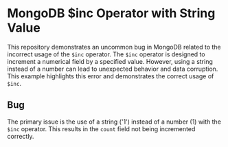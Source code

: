 # MongoDB $inc Operator with String Value
This repository demonstrates an uncommon bug in MongoDB related to the incorrect usage of the `$inc` operator.  The `$inc` operator is designed to increment a numerical field by a specified value.  However, using a string instead of a number can lead to unexpected behavior and data corruption.  This example highlights this error and demonstrates the correct usage of `$inc`.

## Bug
The primary issue is the use of a string ('1') instead of a number (1) with the `$inc` operator.  This results in the `count` field not being incremented correctly.